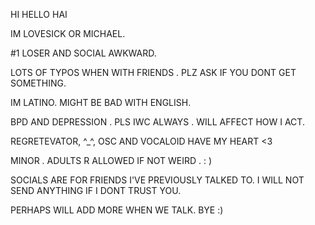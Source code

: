 HI HELLO HAI

IM LOVESICK OR MICHAEL.

#1 LOSER AND SOCIAL AWKWARD. 

LOTS OF TYPOS WHEN WITH FRIENDS . PLZ ASK IF YOU DONT GET SOMETHING.

IM LATINO. MIGHT BE BAD WITH ENGLISH.

BPD AND DEPRESSION . PLS IWC ALWAYS . WILL AFFECT HOW I ACT.

REGRETEVATOR, ^_^, OSC AND VOCALOID HAVE MY HEART <3

MINOR . ADULTS R ALLOWED IF NOT WEIRD . : )

SOCIALS ARE FOR FRIENDS I'VE PREVIOUSLY TALKED TO. I WILL NOT SEND ANYTHING IF I DONT TRUST YOU.

PERHAPS WILL ADD MORE WHEN WE TALK. BYE :)
